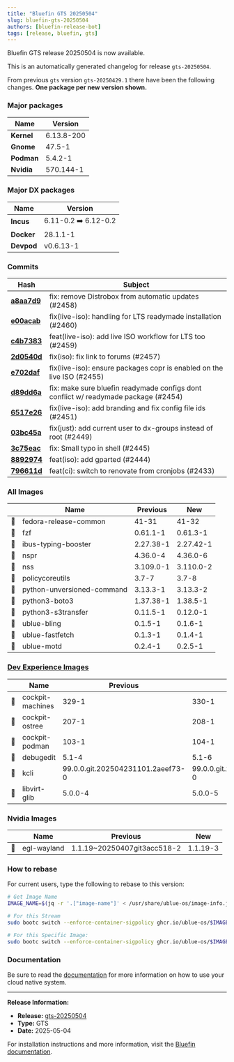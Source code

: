 ```yaml
---
title: "Bluefin GTS 20250504"
slug: bluefin-gts-20250504
authors: [bluefin-release-bot]
tags: [release, bluefin, gts]
---
```


Bluefin GTS release 20250504 is now available.

<!--truncate-->

This is an automatically generated changelog for release `gts-20250504`.

From previous `gts` version `gts-20250429.1` there have been the following changes. **One package per new version shown.**

### Major packages

| Name       | Version    |
| ---------- | ---------- |
| **Kernel** | 6.13.8-200 |
| **Gnome**  | 47.5-1     |
| **Podman** | 5.4.2-1    |
| **Nvidia** | 570.144-1  |

### Major DX packages

| Name       | Version              |
| ---------- | -------------------- |
| **Incus**  | 6.11-0.2 ➡️ 6.12-0.2 |
| **Docker** | 28.1.1-1             |
| **Devpod** | v0.6.13-1            |

### Commits

| Hash                                                                                               | Subject                                                                             |
| -------------------------------------------------------------------------------------------------- | ----------------------------------------------------------------------------------- |
| **[a8aa7d9](https://github.com/ublue-os/bluefin/commit/a8aa7d9048fe41e3adf1b56bfb944a40b0da383d)** | fix: remove Distrobox from automatic updates (#2458)                                |
| **[e00acab](https://github.com/ublue-os/bluefin/commit/e00acab1a3e86d357dc8a63cf4ffeb3c7a8ff283)** | fix(live-iso): handling for LTS readymade installation (#2460)                      |
| **[c4b7383](https://github.com/ublue-os/bluefin/commit/c4b7383fb4c63d90240bb1dbf1454cb178310f48)** | feat(live-iso): add live ISO workflow for LTS too (#2459)                           |
| **[2d0540d](https://github.com/ublue-os/bluefin/commit/2d0540dce6ad0e3f20aa5d78afaaecf2fa8d5506)** | fix(iso): fix link to forums (#2457)                                                |
| **[e702daf](https://github.com/ublue-os/bluefin/commit/e702daf3f2699b3d503082a52220e0aadb95ade1)** | fix(live-iso): ensure packages copr is enabled on the live ISO (#2455)              |
| **[d89dd6a](https://github.com/ublue-os/bluefin/commit/d89dd6a6f30257c7e684d8a212b2035edd82a3f6)** | fix: make sure bluefin readymade configs dont conflict w/ readymade package (#2454) |
| **[6517e26](https://github.com/ublue-os/bluefin/commit/6517e26c37ce6e96232d6618fc32910f3a919771)** | fix(live-iso): add branding and fix config file ids (#2451)                         |
| **[03bc45a](https://github.com/ublue-os/bluefin/commit/03bc45ab5487ce35d42da2518b51636c91765ab2)** | fix(just): add current user to dx-groups instead of root (#2449)                    |
| **[3c75eac](https://github.com/ublue-os/bluefin/commit/3c75eac59184afbe89250f2a4eaaf4c748b23ec8)** | fix: Small typo in shell (#2445)                                                    |
| **[8892974](https://github.com/ublue-os/bluefin/commit/88929748ce9e1feeec118f8f842eeb1dcad8e469)** | feat(iso): add gparted (#2444)                                                      |
| **[796611d](https://github.com/ublue-os/bluefin/commit/796611d7b9174d96126ada88df5ccf5f57705fe8)** | feat(ci): switch to renovate from cronjobs (#2433)                                  |

### All Images

|     | Name                       | Previous  | New       |
| --- | -------------------------- | --------- | --------- |
| 🔄  | fedora-release-common      | 41-31     | 41-32     |
| 🔄  | fzf                        | 0.61.1-1  | 0.61.3-1  |
| 🔄  | ibus-typing-booster        | 2.27.38-1 | 2.27.42-1 |
| 🔄  | nspr                       | 4.36.0-4  | 4.36.0-6  |
| 🔄  | nss                        | 3.109.0-1 | 3.110.0-2 |
| 🔄  | policycoreutils            | 3.7-7     | 3.7-8     |
| 🔄  | python-unversioned-command | 3.13.3-1  | 3.13.3-2  |
| 🔄  | python3-boto3              | 1.37.38-1 | 1.38.5-1  |
| 🔄  | python3-s3transfer         | 0.11.5-1  | 0.12.0-1  |
| 🔄  | ublue-bling                | 0.1.5-1   | 0.1.6-1   |
| 🔄  | ublue-fastfetch            | 0.1.3-1   | 0.1.4-1   |
| 🔄  | ublue-motd                 | 0.2.4-1   | 0.2.5-1   |

### [Dev Experience Images](https://docs.projectbluefin.io/bluefin-dx)

|     | Name             | Previous                          | New                               |
| --- | ---------------- | --------------------------------- | --------------------------------- |
| 🔄  | cockpit-machines | 329-1                             | 330-1                             |
| 🔄  | cockpit-ostree   | 207-1                             | 208-1                             |
| 🔄  | cockpit-podman   | 103-1                             | 104-1                             |
| 🔄  | debugedit        | 5.1-4                             | 5.1-6                             |
| 🔄  | kcli             | 99.0.0.git.202504231101.2aeef73-0 | 99.0.0.git.202505010909.9ca5237-0 |
| 🔄  | libvirt-glib     | 5.0.0-4                           | 5.0.0-5                           |

### Nvidia Images

|     | Name        | Previous                    | New      |
| --- | ----------- | --------------------------- | -------- |
| 🔄  | egl-wayland | 1.1.19~20250407git3acc518-2 | 1.1.19-3 |

### How to rebase

For current users, type the following to rebase to this version:

```bash
# Get Image Name
IMAGE_NAME=$(jq -r '.["image-name"]' < /usr/share/ublue-os/image-info.json)

# For this Stream
sudo bootc switch --enforce-container-sigpolicy ghcr.io/ublue-os/$IMAGE_NAME:gts

# For this Specific Image:
sudo bootc switch --enforce-container-sigpolicy ghcr.io/ublue-os/$IMAGE_NAME:gts-20250504
```

### Documentation

Be sure to read the [documentation](https://docs.projectbluefin.io/) for more information
on how to use your cloud native system.

---

**Release Information:**

- **Release:** [gts-20250504](https://github.com/ublue-os/bluefin/releases/tag/gts-20250504)
- **Type:** GTS
- **Date:** 2025-05-04

For installation instructions and more information, visit the [Bluefin documentation](https://docs.projectbluefin.io/).
